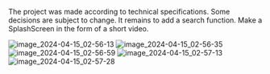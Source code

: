 The project was made according to technical specifications. Some decisions are subject to change.
It remains to add a search function. 
Make a SplashScreen in the form of a short video.


![image_2024-04-15_02-56-13](https://github.com/LexSperanskii/AsianFoodOnlineShop/assets/81870716/d6f7051d-114d-44fb-bec3-0a3778e9a4d5)
![image_2024-04-15_02-56-35](https://github.com/LexSperanskii/AsianFoodOnlineShop/assets/81870716/a1f21a3e-78ed-4bff-9832-cf85d16f40d5)
![image_2024-04-15_02-56-59](https://github.com/LexSperanskii/AsianFoodOnlineShop/assets/81870716/92dd6366-7b6e-432f-a0bc-25d94d5f72f7)
![image_2024-04-15_02-57-13](https://github.com/LexSperanskii/AsianFoodOnlineShop/assets/81870716/9025c284-73c0-4e56-8583-78cada95b3cb)
![image_2024-04-15_02-57-28](https://github.com/LexSperanskii/AsianFoodOnlineShop/assets/81870716/34cf5cd7-b2ff-4736-a208-6cfbac5dfdd4)
